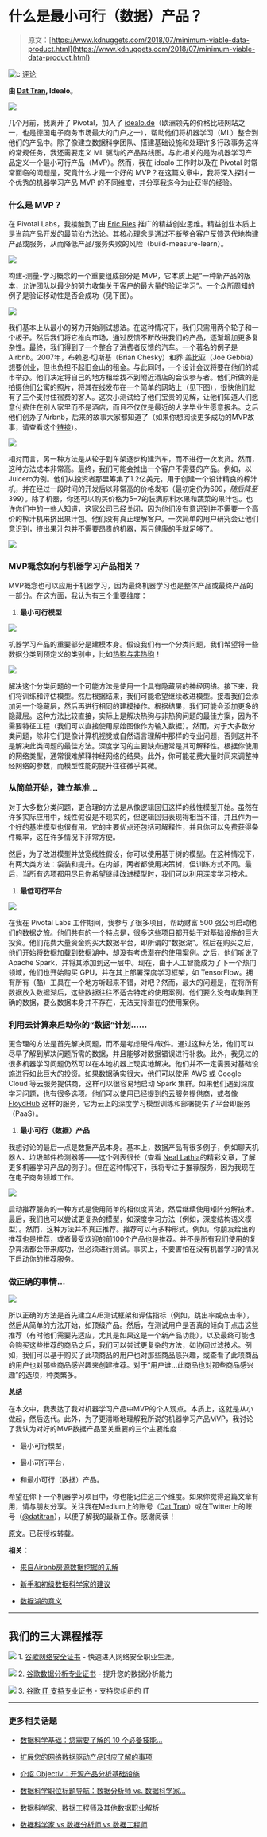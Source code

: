 # 什么是最小可行（数据）产品？

> 原文：[https://www.kdnuggets.com/2018/07/minimum-viable-data-product.html](https://www.kdnuggets.com/2018/07/minimum-viable-data-product.html)

![c](../Images/3d9c022da2d331bb56691a9617b91b90.png) [评论](#comments)

**由 [Dat Tran](https://twitter.com/datitran), Idealo**。

![](../Images/c8dfc3dadc41f1624067954924c430be.png)

几个月前，我离开了 Pivotal，加入了 [idealo.de](https://www.idealo.de/)（欧洲领先的价格比较网站之一，也是德国电子商务市场最大的门户之一），帮助他们将机器学习（ML）整合到他们的产品中。除了像建立数据科学团队、搭建基础设施和处理许多行政事务这样的常规任务，我还需要定义 ML 驱动的产品路线图。与此相关的是为机器学习产品定义一个最小可行产品（MVP）。然而，我在 idealo 工作时以及在 Pivotal 时常常面临的问题是，究竟什么才是一个好的 MVP？在这篇文章中，我将深入探讨一个优秀的机器学习产品 MVP 的不同维度，并分享我迄今为止获得的经验。

### 什么是 MVP？

在 Pivotal Labs，我接触到了由 [Eric Ries](https://medium.com/@ericries) 推广的精益创业思维。精益创业本质上是当前产品开发的最前沿方法论。其核心理念是通过不断整合客户反馈迭代地构建产品或服务，从而降低产品/服务失败的风险（build-measure-learn）。

![](../Images/9432326f37d5627d99a999ca4c4f951a.png)

构建-测量-学习概念的一个重要组成部分是 MVP，它本质上是“一种新产品的版本，允许团队以最少的努力收集关于客户的最大量的验证学习”。一个众所周知的例子是验证移动性是否会成功（见下图）。

![](../Images/e5d677bf721f6f7757505611eab26f31.png)

我们基本上从最小的努力开始测试想法。在这种情况下，我们只需用两个轮子和一个板子。然后我们将它推向市场，通过反馈不断改进我们的产品，逐渐增加更多复杂性。最终，我们得到了一个整合了消费者反馈的汽车。一个著名的例子是Airbnb。2007年，布赖恩·切斯基（Brian Chesky）和乔·盖比亚（Joe Gebbia）想要创业，但也负担不起旧金山的租金。与此同时，一个设计会议将要在他们的城市举办。他们决定将自己的地方租给找不到附近酒店的会议参与者。他们所做的是拍摄他们公寓的照片，将其在线发布在一个简单的网站上（见下图），很快他们就有了三个支付住宿费的客人。这次小测试给了他们宝贵的见解，让他们知道人们愿意付费住在别人家里而不是酒店，而且不仅仅是最近的大学毕业生愿意报名。之后他们创办了Airbnb，后来的故事大家都知道了（如果你想阅读更多成功的MVP故事，请查看这个[链接](https://speckyboy.com/successful-minimum-viable-products/)）。

![](../Images/d2ccc74c232fd07b323a998322b9b5b2.png)

相对而言，另一种方法是从轮子到车架逐步构建汽车，而不进行一次发货。然而，这种方法成本非常高。最终，我们可能会推出一个客户不需要的产品。例如，以Juicero为例。他们从投资者那里筹集了1.2亿美元，用于创建一个设计精良的榨汁机，并在经过一段时间的开发后以非常高的价格发布（最初定价为$699，随后降至$399）。除了机器，你还可以购买价格为$5-$7的装满原料水果和蔬菜的果汁包。也许你们中的一些人知道，这家公司已经关闭，因为他们没有意识到并不需要一个高价的榨汁机来挤出果汁包。他们没有真正理解客户。一次简单的用户研究会让他们意识到，挤出果汁包并不需要昂贵的机器，两只健康的手就足够了。

![](../Images/bd76f89eee16409a1cd8282aa7222ed7.png)

### **MVP概念如何与机器学习产品相关？**

MVP概念也可以应用于机器学习，因为最终机器学习也是整体产品或最终产品的一部分。在这方面，我认为有三个重要维度：

1.  **最小可行模型**

![](../Images/0063cdad4053d2dd3a7e86f7dd337ce5.png)

机器学习产品的重要部分是建模本身。假设我们有一个分类问题，我们希望将一些数据分类到预定义的类别中，比如[热狗与非热狗](https://medium.com/@timanglade/how-hbos-silicon-valley-built-not-hotdog-with-mobile-tensorflow-keras-react-native-ef03260747f3)！

![](../Images/b1129eaf42498e6cf86938b3b221f84c.png)

解决这个分类问题的一个可能方法是使用一个具有隐藏层的神经网络。接下来，我们将训练和评估模型。然后根据结果，我们可能希望继续改进模型。接着我们会添加另一个隐藏层，然后再进行相同的建模操作。根据结果，我们可能会添加更多的隐藏层。这种方法比较直接，实际上是解决热狗与非热狗问题的最佳方案，因为不需要特征工程（我们可以直接使用原始图像作为输入数据）。然而，对于大多数分类问题，除非它们是像计算机视觉或自然语言理解中那样的专业问题，否则这并不是解决此类问题的最佳方法。深度学习的主要缺点通常是其可解释性。根据你使用的网络类型，通常很难解释神经网络的结果。此外，你可能花费大量时间来调整神经网络的参数，而模型性能的提升往往微乎其微。

### **从简单开始，建立基准…**

对于大多数分类问题，更合理的方法是从像逻辑回归这样的线性模型开始。虽然在许多实际应用中，线性假设是不现实的，但逻辑回归表现得相当不错，并且作为一个好的基准模型也很有用。它的主要优点还包括可解释性，并且你可以免费获得条件概率，这在许多情况下非常方便。

然后，为了改进模型并放宽线性假设，你可以使用基于树的模型。在这种情况下，有两大类方法：袋装和提升。在内部，两者都使用决策树，但训练方式不同。最后，当所有选项都用尽且你希望继续改进模型时，我们可以利用深度学习技术。

1.  **最低可行平台**

![](../Images/156e715cc534a5741e8ce59e0e12f69d.png)

在我在 Pivotal Labs 工作期间，我参与了很多项目，帮助财富 500 强公司启动他们的数据之旅。他们共有的一个特点是，很多这些项目都开始于对基础设施的巨大投资。他们花费大量资金购买大数据平台，即所谓的“数据湖”。然后在购买之后，他们开始将数据加载到数据湖中，却没有考虑潜在的使用案例。之后，他们听说了 Apache Spark，并将其添加到这一层中。现在，由于人工智能成为了下一个热门领域，他们也开始购买 GPU，并在其上部署深度学习框架，如 TensorFlow。拥有所有（酷）工具在一个地方听起来不错，对吧？然而，最大的问题是，在将所有数据放入数据湖后，这些数据往往不适合特定的使用案例。他们要么没有收集到正确的数据，要么数据本身并不存在，无法支持潜在的使用案例。

### **利用云计算来启动你的“数据”计划……**

更合理的方法是首先解决问题，而不是考虑硬件/软件。通过这种方法，他们可以尽早了解到解决问题所需的数据，并且能够对数据错误进行补救。此外，我见过的很多机器学习问题仍然可以在本地机器上现实地解决。他们并不一定需要对基础设施进行如此巨大的投资。如果数据确实很大，他们可以使用 AWS 或 Google Cloud 等云服务提供商，这样可以很容易地启动 Spark 集群。如果他们遇到深度学习问题，也有很多选项。他们可以使用已经提到的云服务提供商，或者像 [FloydHub](https://www.floydhub.com/) 这样的服务，它为云上的深度学习模型训练和部署提供了平台即服务（PaaS）。

1.  **最小可行（数据）产品**

我想讨论的最后一点是数据产品本身。基本上，数据产品有很多例子，例如聊天机器人、垃圾邮件检测器等——这个列表很长（查看 [Neal Lathia](https://medium.com/@neal_lathia)的精彩文章，了解更多机器学习产品的例子）。但在这种情况下，我将专注于推荐服务，因为我现在在电子商务领域工作。

![](../Images/53bbe89dca1416bac8817e4072c721b9.png)

启动推荐服务的一种方式是使用简单的相似度算法，然后继续使用矩阵分解技术。最后，我们也可以尝试更复杂的模型，如深度学习方法（例如，深度结构语义模型）。然而，这种方法并不真正推荐。推荐可以有多种形式。例如，你朋友给出的推荐也是推荐，或者最受欢迎的前100个产品也是推荐。并不是所有我们使用的复杂算法都会带来成功，但必须进行测试。事实上，不要害怕在没有机器学习的情况下启动你的推荐服务。

### **做正确的事情…**

![](../Images/8923b43bf78de6b28628de68ad9ade69.png)

所以正确的方法是首先建立A/B测试框架和评估指标（例如，跳出率或点击率），然后从简单的方法开始，如顶级产品。然后，在测试用户是否真的倾向于点击这些推荐（有时他们需要先适应，尤其是如果这是一个新产品功能），以及最终可能也会购买这些推荐的商品之后，我们可以尝试更复杂的方法，如协同过滤技术。例如，我们可以基于购买了此项商品的用户也对那些商品感兴趣，或查看了此项商品的用户也对那些商品感兴趣来创建推荐。对于“用户谁…此商品也对那些商品感兴趣”的选项，种类繁多。

**总结**

在本文中，我表达了我对机器学习产品中MVP的个人观点。本质上，这就是从小做起，然后迭代。此外，为了更清晰地理解我所说的机器学习产品MVP，我讨论了我认为对好的MVP数据产品至关重要的三个主要维度：

+   最小可行模型，

+   最小可行平台，

+   和最小可行（数据）产品。

希望在你下一个机器学习项目中，你也能记住这三个维度。如果你觉得这篇文章有用，请与朋友分享。关注我在Medium上的账号（[Dat Tran](https://medium.com/@datitran)）或在Twitter上的账号（[@datitran](https://twitter.com/datitran)），以便了解我的最新工作。感谢阅读！

[原文](https://medium.com/idealo-tech-blog/what-is-minimum-viable-data-product-49269e338d85)。已获授权转载。

**相关：**

+   [来自Airbnb房源数据挖掘的见解](https://www.kdnuggets.com/2017/08/insights-data-mining-airbnb.html)

+   [新手和初级数据科学家的建议](https://www.kdnuggets.com/2017/11/chang-advice-new-junior-data-scientists.html)

+   [数据湖的意义](https://www.kdnuggets.com/2018/06/why-data-lake-matters.html)

* * *

## 我们的三大课程推荐

![](../Images/0244c01ba9267c002ef39d4907e0b8fb.png) 1\. [谷歌网络安全证书](https://www.kdnuggets.com/google-cybersecurity) - 快速进入网络安全职业生涯。

![](../Images/e225c49c3c91745821c8c0368bf04711.png) 2\. [谷歌数据分析专业证书](https://www.kdnuggets.com/google-data-analytics) - 提升您的数据分析能力

![](../Images/0244c01ba9267c002ef39d4907e0b8fb.png) 3\. [谷歌 IT 支持专业证书](https://www.kdnuggets.com/google-itsupport) - 支持您组织的 IT

* * *

### 更多相关话题

+   [数据科学基础：您需要了解的 10 个必备技能…](https://www.kdnuggets.com/2020/10/data-science-minimum-10-essential-skills.html)

+   [扩展您的网络数据驱动产品时应了解的事项](https://www.kdnuggets.com/2023/08/things-know-scaling-web-datadriven-product.html)

+   [介绍 Objectiv：开源产品分析基础设施](https://www.kdnuggets.com/2022/06/objectiv-introducing-objectiv-opensource-product-analytics-infrastructure.html)

+   [数据科学职位标题导航：数据分析师 vs. 数据科学家…](https://www.kdnuggets.com/navigating-data-science-job-titles-data-analyst-vs-data-scientist-vs-data-engineer)

+   [数据科学家、数据工程师及其他数据职业解析](https://www.kdnuggets.com/2021/05/data-scientist-data-engineer-data-careers-explained.html)

+   [数据科学家 vs 数据分析师 vs 数据工程师](https://www.kdnuggets.com/2022/01/data-scientist-data-analyst-data-engineer.html)
